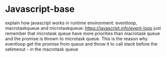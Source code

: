 # Javascript-base

explain how javascript works in runtime environment:
eventloop, macrotaskqueue and microtaskqueue: https://javascript.info/event-loop
just remember that microtask queue have more priorities than macrotask queue
and the promise is thrown to microtask queue. This is the reason why eventloop get the promise from queue and throw it to call stack before the setimeout - in the macrotask queue